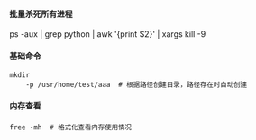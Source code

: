 #### 批量杀死所有进程

ps -aux | grep python | awk '{print $2}' | xargs kill -9



#### 基础命令

```shell
mkdir 
	-p /usr/home/test/aaa  # 根据路径创建目录，路径存在时自动创建
```



#### 内存查看

```shell
free -mh  # 格式化查看内存使用情况
```

